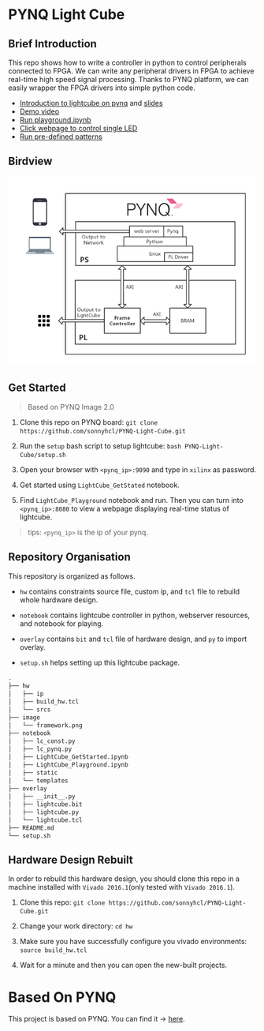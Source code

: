 # PYNQ Light Cube

## Brief Introduction

This repo shows how to write a controller in python to control peripherals connected to FPGA. We can write any peripheral drivers in FPGA to achieve real-time high speed signal processing. Thanks to PYNQ platform, we can easily wrapper the FPGA drivers into simple python code.

- [Introduction to  lightcube on pynq](https://youtu.be/MuuaV33cSX0) and [slides](Light-Cube-Introduction.pdf)
- [Demo video](https://youtu.be/FeuXpvO6rtA)
- [Run playground.ipynb](image/01.gif)
- [Click webpage to control single LED](image/02.gif)
- [Run pre-defined patterns](image/03.gif)

## Birdview

![framework](image/PYNQ-lightcube.png)

## Get Started

> Based on PYNQ Image 2.0

1. Clone this repo on PYNQ board: `git clone https://github.com/sonnyhcl/PYNQ-Light-Cube.git`

2. Run the `setup` bash script to setup lightcube: `bash PYNQ-Light-Cube/setup.sh`

3. Open your browser with `<pynq_ip>:9090` and type in `xilinx` as password.

4. Get started using `LightCube_GetStated` notebook.

5. Find `LightCube_Playground` notebook and run. Then you can turn into `<pynq_ip>:8080` to view a webpage displaying real-time status of lightcube.

> tips: `<pynq_ip>` is the ip of your pynq.

## Repository Organisation

This repository is organized as follows.

- `hw` contains constraints source file, custom ip, and `tcl` file to rebuild whole hardware design.

- `notebook` contains lightcube controller in python, webserver resources, and notebook for playing.

- `overlay` contains `bit` and `tcl` file of hardware design, and `py` to import overlay.

- `setup.sh` helps setting up this lightcube package.

```console
.
├── hw
│   ├── ip
│   ├── build_hw.tcl
│   └── srcs
├── image
│   └── framework.png
├── notebook
│   ├── lc_const.py
│   ├── lc_pynq.py
│   ├── LightCube_GetStarted.ipynb
│   ├── LightCube_Playground.ipynb
│   ├── static
│   └── templates
├── overlay
│   ├── __init__.py
│   ├── lightcube.bit
│   ├── lightcube.py
│   └── lightcube.tcl
├── README.md
└── setup.sh
```

## Hardware Design Rebuilt
In order to rebuild this hardware design, you should clone this repo in a machine installed with `Vivado 2016.1`(only tested with `Vivado 2016.1`).

1. Clone this repo: `git clone https://github.com/sonnyhcl/PYNQ-Light-Cube.git`

2. Change your work directory: `cd hw`

3. Make sure you have successfully configure you vivado environments: `source build_hw.tcl`

4. Wait for a minute and then you can open the new-built projects.


# Based On PYNQ

This project is based on PYNQ. You can find it → [here](https://github.com/Xilinx/PYNQ/).
